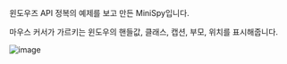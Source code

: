 윈도우즈 API 정복의 예제를 보고 만든 MiniSpy입니다.

마우스 커서가 가르키는 윈도우의 핸들값, 클래스, 캡션, 부모, 위치를 표시해줍니다.

![image](https://user-images.githubusercontent.com/82144761/145011812-425bb0a5-66bb-46dc-bb1c-9fac1205388e.png)
